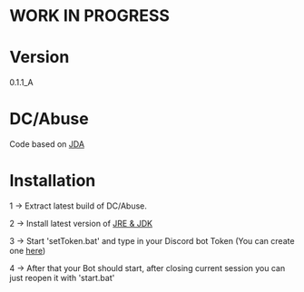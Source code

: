 # WORK IN PROGRESS
# Version
0.1.1_A

# DC/Abuse
Code based on [JDA](https://github.com/discord-jda/JDA)

# Installation
1 -> Extract latest build of DC/Abuse.

2 -> Install latest version of [JRE & JDK](https://www.openlogic.com/openjdk-downloads)

3 -> Start 'setToken.bat' and type in your Discord bot Token (You can create one [here](https://discord.com/developers/applications))

4 -> After that your Bot should start, after closing current session you can just reopen it with 'start.bat'
